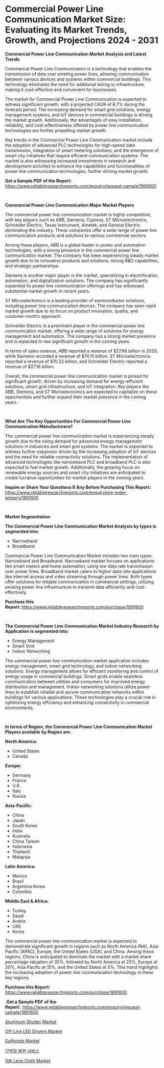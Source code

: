 <p><h1>Commercial Power Line Communication Market Size: Evaluating its Market Trends, Growth, and Projections 2024 - 2031</h1></p><p><strong>Commercial Power Line Communication Market Analysis and Latest Trends</strong></p>
<p><p>Commercial Power Line Communication is a technology that enables the transmission of data over existing power lines, allowing communication between various devices and systems within commercial buildings. This technology eliminates the need for additional wiring or infrastructure, making it cost-effective and convenient for businesses.</p><p>The market for Commercial Power Line Communication is expected to witness significant growth, with a projected CAGR of 8.7% during the forecast period. The increasing demand for smart grid solutions, energy management systems, and IoT devices in commercial buildings is driving the market growth. Additionally, the advantages of easy installation, reliability, and cost-effectiveness offered by power line communication technologies are further propelling market growth.</p><p>Key trends in the Commercial Power Line Communication market include the adoption of advanced PLC technologies for high-speed data transmission, integration of smart metering solutions, and the emergence of smart city initiatives that require efficient communication systems. The market is also witnessing increased investments in research and development activities to enhance the capabilities and functionalities of power line communication technologies, further driving market growth.</p></p>
<p><strong>Get a Sample PDF of the Report:&nbsp;</strong> <a href="https://www.reliableresearchreports.com/enquiry/request-sample/1891600">https://www.reliableresearchreports.com/enquiry/request-sample/1891600</a></p>
<p>&nbsp;</p>
<p><strong>Commercial Power Line Communication Major Market Players</strong></p>
<p><p>The commercial power line communication market is highly competitive, with key players such as ABB, Siemens, Cypress, ST Microelectronics, Schneider Electric, Texas Instrument, Ametek, and General Electric dominating the industry. These companies offer a wide range of power line communication products and solutions to various commercial sectors.</p><p>Among these players, ABB is a global leader in power and automation technologies, with a strong presence in the commercial power line communication market. The company has been experiencing steady market growth due to its innovative products and solutions, strong R&D capabilities, and strategic partnerships.</p><p>Siemens is another major player in the market, specializing in electrification, automation, and digitalization solutions. The company has significantly expanded its power line communication offerings and has witnessed substantial market growth in recent years.</p><p>ST Microelectronics is a leading provider of semiconductor solutions, including power line communication devices. The company has seen rapid market growth due to its focus on product innovation, quality, and customer-centric approach.</p><p>Schneider Electric is a prominent player in the commercial power line communication market, offering a wide range of solutions for energy management and automation. The company has a strong market presence and is expected to see significant growth in the coming years.</p><p>In terms of sales revenue, ABB reported a revenue of $27.66 billion in 2020, while Siemens recorded a revenue of $74.15 billion. ST Microelectronics reported a revenue of $10.22 billion, and Schneider Electric reported a revenue of $27.16 billion.</p><p>Overall, the commercial power line communication market is poised for significant growth, driven by increasing demand for energy-efficient solutions, smart grid infrastructure, and IoT integration. Key players like ABB, Siemens, and ST Microelectronics are expected to capitalize on these opportunities and further expand their market presence in the coming years.</p></p>
<p>&nbsp;</p>
<p><strong>What Are The Key Opportunities For Commercial Power Line Communication Manufacturers?</strong></p>
<p><p>The commercial power line communication market is experiencing steady growth due to the rising demand for advanced energy management solutions in industries and smart grid systems. The market is expected to witness further expansion driven by the increasing adoption of IoT devices and the need for reliable connectivity solutions. The implementation of advanced technologies like narrowband PLC and broadband PLC is also expected to fuel market growth. Additionally, the growing focus on renewable energy sources and smart city initiatives are anticipated to create lucrative opportunities for market players in the coming years.</p></p>
<p><strong>Inquire or Share Your Questions If Any Before Purchasing This Report:</strong> <a href="https://www.reliableresearchreports.com/enquiry/pre-order-enquiry/1891600">https://www.reliableresearchreports.com/enquiry/pre-order-enquiry/1891600</a></p>
<p>&nbsp;</p>
<p><strong>Market Segmentation</strong></p>
<p><strong>The Commercial Power Line Communication Market Analysis by types is segmented into:</strong></p>
<p><ul><li>Narrowband</li><li>Broadband</li></ul></p>
<p><p>Commercial Power Line Communication Market includes two main types: Narrowband and Broadband. Narrowband market focuses on applications like smart meters and home automation, using low data rate transmission over power lines. Broadband market caters to higher data rate applications like internet access and video streaming through power lines. Both types offer solutions for reliable communication in commercial settings, utilizing existing power line infrastructure to transmit data efficiently and cost-effectively.</p></p>
<p><strong>Purchase this Report:&nbsp;</strong><a href="https://www.reliableresearchreports.com/purchase/1891600">https://www.reliableresearchreports.com/purchase/1891600</a></p>
<p>&nbsp;</p>
<p><strong>The Commercial Power Line Communication Market Industry Research by Application is segmented into:</strong></p>
<p><ul><li>Energy Management</li><li>Smart Grid</li><li>Indoor Networking</li></ul></p>
<p><p>The commercial power line communication market application includes energy management, smart grid technology, and indoor networking solutions. Energy management allows for efficient monitoring and control of energy usage in commercial buildings. Smart grids enable seamless communication between utilities and consumers for improved energy distribution and management. Indoor networking solutions utilize power lines to establish reliable and secure communication networks within buildings for various applications. These technologies play a crucial role in optimizing energy efficiency and enhancing connectivity in commercial environments.</p></p>
<p>&nbsp;</p>
<p><strong>In terms of Region, the Commercial Power Line Communication Market Players available by Region are:</strong></p>
<p>
    <p> <strong> North America: </strong>
        <ul>
            <li>United States</li>
            <li>Canada</li>
        </ul>
        </p> 
    <p> <strong> Europe: </strong>
        <ul>
            <li>Germany</li>
            <li>France</li>
            <li>U.K.</li>
            <li>Italy</li>
            <li>Russia</li>
        </ul>
        </p> 
    <p> <strong> Asia-Pacific: </strong>
        <ul>
            <li>China</li>
            <li>Japan</li>
            <li>South Korea</li>
            <li>India</li>
            <li>Australia</li>
            <li>China Taiwan</li>
            <li>Indonesia</li>
            <li>Thailand</li>
            <li>Malaysia</li>
        </ul>
        </p> 
    <p> <strong> Latin America: </strong>
        <ul>
            <li>Mexico</li>
            <li>Brazil</li>
            <li>Argentina Korea</li>
            <li>Colombia</li>
        </ul>
        </p> 
    <p> <strong> Middle East & Africa: </strong>
        <ul>
            <li>Turkey</li>
            <li>Saudi</li>
            <li>Arabia</li>
            <li>UAE</li>
            <li>Korea</li>
        </ul>
    </p>
    </p>
<p><p>The commercial power line communication market is expected to demonstrate significant growth in regions such as North America (NA), Asia Pacific (APAC), Europe, the United States (USA), and China. Among these regions, China is anticipated to dominate the market with a market share percentage valuation of 35%, followed by North America at 25%, Europe at 20%, Asia Pacific at 15%, and the United States at 5%. This trend highlights the increasing adoption of power line communication technology in these key regions.</p></p>
<p><strong>Purchase this Report: </strong><a href="https://www.reliableresearchreports.com/purchase/1891600">https://www.reliableresearchreports.com/purchase/1891600</a></p>
<p>&nbsp;<strong>Get a Sample PDF of the Report:&nbsp;&nbsp;</strong><a href="https://www.reliableresearchreports.com/enquiry/request-sample/1891600">https://www.reliableresearchreports.com/enquiry/request-sample/1891600</a></p>
<p><strong></strong></p>
<p><p><a href="https://view.publitas.com/reportprime-1/aluminum-shutter-market-provides-a-comprehensive-analysis-including-a-macro-overview-of-the-market-as-well-as-micro-details-such-as-market-size-and-competitive-landscape/">Aluminum Shutter Market</a></p><p><a href="https://zircon-bluebell-299.notion.site/Off-Line-LED-Drivers-Market-Size-Growing-and-Forecasted-for-period-from-2024-2031-and-provides-com-2715550253fb463d943ed442392f92cd">Off-Line LED Drivers Market</a></p><p><a href="https://view.publitas.com/reportprime-1/sulfonate-market-size-focuses-on-market-dynamics-in-depth-analysis-and-future-projections-of-its-market-forecasted-for-period-from-2024-to-2031/">Sulfonate Market</a></p><p><a href="https://github.com/laholand/Market-Research-Report-List-2/blob/main/1403062184114.md">단백질 발현 서비스</a></p><p><a href="https://natural-crush-b99.notion.site/Silk-Lens-Cloth-Market-Size-Share-Trends-Analysis-Report-By-Application-Regional-Outlook-Compet-e1be16943be347d78f8d807a53112e5c">Silk Lens Cloth Market</a></p></p>